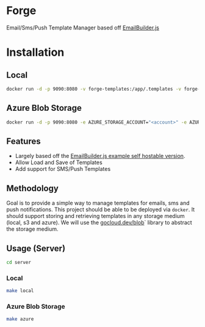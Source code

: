 # Forge

Email/Sms/Push Template Manager based off [EmailBuilder.js](https://www.usewaypoint.com/open-source/emailbuilderjs)

# Installation

## Local

```bash
docker run -d -p 9090:8080 -v forge-templates:/app/.templates -v forge-images:/app/.images --name forge ghcr.io/skumarspace/forge:main --url=file://../.templates --imageUrl=file://../.images
```

## Azure Blob Storage

```bash
docker run -d -p 9090:8080 -e AZURE_STORAGE_ACCOUNT="<account>" -e AZURE_STORAGE_KEY="<key>" --name forge ghcr.io/skumarspace/forge:main --url=azure://test --imageUrl=azure://images
```

## Features

- Largely based off the [EmailBuilder.js example self hostable version](https://github.com/usewaypoint/email-builder-js/tree/main/packages/editor-sample).
- Allow Load and Save of Templates
- Add support for SMS/Push Templates

## Methodology

Goal is to provide a simple way to manage templates for emails, sms and push notifications. This project should be able to be deployed via `docker`.
It should support storing and retrieving templates in any storage medium (local, s3 and azure). We will use the [gocloud.dev/blob](gocloud.dev/blob)` library to abstract the storage medium.

## Usage (Server)

```bash
cd server
```

### Local

```bash
make local
```

### Azure Blob Storage

```bash
make azure
```
